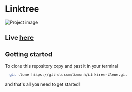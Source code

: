 # Linktree
![Project image](https://github.com/Jomonh/Linktree-Clone/blob/main/images/Preview.png)

## Live <a href="https://jomonh.github.io/Linktree-Clone/">here</a>
## Getting started

To clone this repository copy and past it in your terminal 

```bash
  git clone https://github.com/Jomonh/Linktree-Clone.git
```
and that's all you need to get started!

